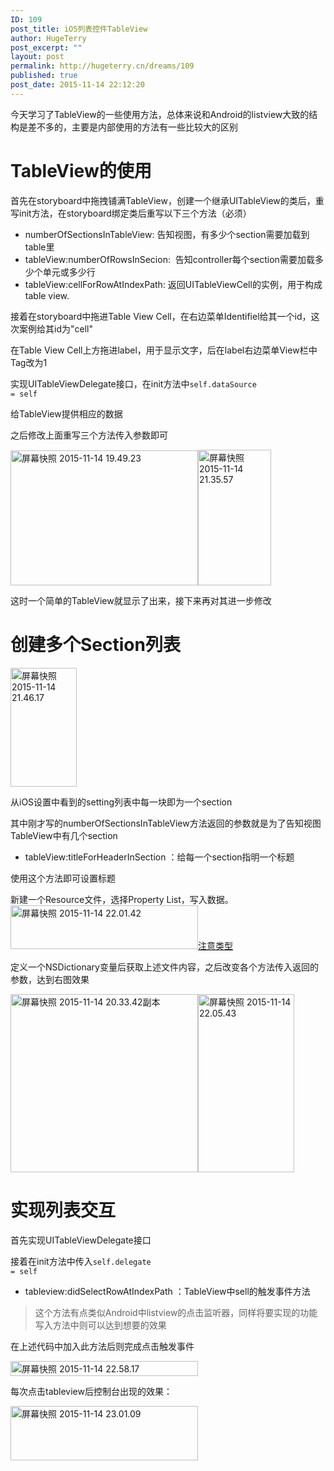 ```yaml
---
ID: 109
post_title: iOS列表控件TableView
author: HugeTerry
post_excerpt: ""
layout: post
permalink: http://hugeterry.cn/dreams/109
published: true
post_date: 2015-11-14 22:12:20
---
```

今天学习了TableView的一些使用方法，总体来说和Android的listview大致的结构是差不多的，主要是内部使用的方法有一些比较大的区别
<h1>TableView的使用</h1>
首先在storyboard中拖拽铺满TableView，创建一个继承UITableView的类后，重写init方法，在storyboard绑定类后重写以下三个方法（必须）
<ul>
	<li>numberOfSectionsInTableView: 告知视图，有多少个section需要加载到table里</li>
	<li>tableView:numberOfRowsInSecion:  告知controller每个section需要加载多少个单元或多少行</li>
	<li>tableView:cellForRowAtIndexPath: 返回UITableViewCell的实例，用于构成table view.</li>
</ul>
接着在storyboard中拖进Table View Cell，在右边菜单Identifiel给其一个id，这次案例给其id为"cell"

在Table View Cell上方拖进label，用于显示文字，后在label右边菜单View栏中Tag改为1

实现<span class="s1">UITableViewDelegate接口，在init方法中</span><code><span class="s1">self</span><span class="s2">.</span><span class="s3">dataSource</span><span class="s2"> = </span><span class="s1">self</span></code>

<span class="s1">给TableView提供相应的数据</span>

之后修改上面重写三个方法传入参数即可

<a href="http://www.hugeterry.cn/wp-content/uploads/2015/11/屏幕快照-2015-11-14-19.49.23.png"><img class="alignnone size-medium wp-image-111" src="http://www.hugeterry.cn/wp-content/uploads/2015/11/屏幕快照-2015-11-14-19.49.23-300x216.png" alt="屏幕快照 2015-11-14 19.49.23" width="300" height="216" /></a><a href="http://www.hugeterry.cn/wp-content/uploads/2015/11/屏幕快照-2015-11-14-21.35.57.png"><img class="alignnone wp-image-113" src="http://www.hugeterry.cn/wp-content/uploads/2015/11/屏幕快照-2015-11-14-21.35.57-162x300.png" alt="屏幕快照 2015-11-14 21.35.57" width="117" height="217" /></a>

这时一个简单的TableView就显示了出来，接下来再对其进一步修改
<h1>创建多个Section列表</h1>
<a href="http://www.hugeterry.cn/wp-content/uploads/2015/11/屏幕快照-2015-11-14-21.46.17.png"><img class=" wp-image-114 alignright" src="http://www.hugeterry.cn/wp-content/uploads/2015/11/屏幕快照-2015-11-14-21.46.17-167x300.png" alt="屏幕快照 2015-11-14 21.46.17" width="106" height="190" /></a>

从iOS设置中看到的setting列表中每一块即为一个section

其中刚才写的numberOfSectionsInTableView方法返回的参数就是为了告知视图TableView中有几个section
<ul>
	<li class="p1"><span class="s1">tableView:titleForHeaderInSection ：给每一个section指明一个标题</span></li>
</ul>
使用这个方法即可设置标题

新建一个Resource文件，选择Property List，写入数据。<a href="http://www.hugeterry.cn/wp-content/uploads/2015/11/屏幕快照-2015-11-14-22.01.42.png"><img class="alignnone size-medium wp-image-115" src="http://www.hugeterry.cn/wp-content/uploads/2015/11/屏幕快照-2015-11-14-22.01.42-300x70.png" alt="屏幕快照 2015-11-14 22.01.42" width="300" height="70" /></a><span style="text-decoration: underline;">注意类型</span>

定义一个NSDictionary变量后获取上述文件内容，之后改变各个方法传入返回的参数，达到右图效果

<a href="http://www.hugeterry.cn/wp-content/uploads/2015/11/屏幕快照-2015-11-14-20.33.42副本.png"><img class="alignnone size-medium wp-image-110" src="http://www.hugeterry.cn/wp-content/uploads/2015/11/屏幕快照-2015-11-14-20.33.42副本-300x285.png" alt="屏幕快照 2015-11-14 20.33.42副本" width="300" height="285" /></a><a href="http://www.hugeterry.cn/wp-content/uploads/2015/11/屏幕快照-2015-11-14-22.05.43.png"><img class="alignnone wp-image-116" src="http://www.hugeterry.cn/wp-content/uploads/2015/11/屏幕快照-2015-11-14-22.05.43-162x300.png" alt="屏幕快照 2015-11-14 22.05.43" width="154" height="285" /></a>
<h1>实现列表交互</h1>
首先实现<span class="s1">UITableViewDelegate接口</span>

接着在init方法中传入<code><span class="s1">self</span><span class="s2">.</span><span class="s3">delegate</span><span class="s2"> = </span><span class="s1">self</span></code>
<ul>
	<li>tableview:<span class="s1">didSelectRowAtIndexPath ：TableView中sell的触发事件方法</span></li>
</ul>
<blockquote>这个方法有点类似Android中listview的点击监听器，同样将要实现的功能写入方法中则可以达到想要的效果</blockquote>
在上述代码中加入此方法后则完成点击触发事件

<a href="http://www.hugeterry.cn/wp-content/uploads/2015/11/屏幕快照-2015-11-14-22.58.17.png"><img class="alignnone size-medium wp-image-119" src="http://www.hugeterry.cn/wp-content/uploads/2015/11/屏幕快照-2015-11-14-22.58.17-300x24.png" alt="屏幕快照 2015-11-14 22.58.17" width="300" height="24" /></a>

每次点击tableview后控制台出现的效果：

<a href="http://www.hugeterry.cn/wp-content/uploads/2015/11/屏幕快照-2015-11-14-23.01.09.png"><img class="alignnone size-medium wp-image-120" src="http://www.hugeterry.cn/wp-content/uploads/2015/11/屏幕快照-2015-11-14-23.01.09-300x87.png" alt="屏幕快照 2015-11-14 23.01.09" width="300" height="87" /></a>

&nbsp;

&nbsp;